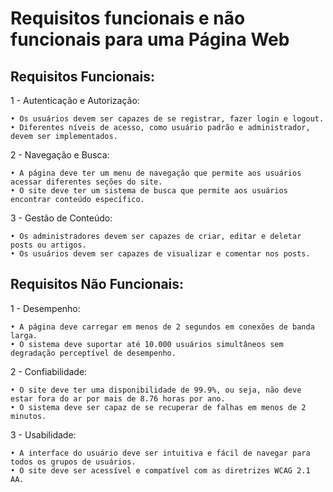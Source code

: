 # Requisitos funcionais e não funcionais para uma Página Web


## Requisitos Funcionais:

 1 - Autenticação e Autorização:

    • Os usuários devem ser capazes de se registrar, fazer login e logout.
    • Diferentes níveis de acesso, como usuário padrão e administrador, devem ser implementados.

2 - Navegação e Busca:

    • A página deve ter um menu de navegação que permite aos usuários acessar diferentes seções do site.
    • O site deve ter um sistema de busca que permite aos usuários encontrar conteúdo específico.

 3 - Gestão de Conteúdo:

    • Os administradores devem ser capazes de criar, editar e deletar posts ou artigos. 
    • Os usuários devem ser capazes de visualizar e comentar nos posts.

## Requisitos Não Funcionais:

 1 - Desempenho:

    • A página deve carregar em menos de 2 segundos em conexões de banda larga.
    • O sistema deve suportar até 10.000 usuários simultâneos sem degradação perceptível de desempenho.

2 - Confiabilidade:

    • O site deve ter uma disponibilidade de 99.9%, ou seja, não deve estar fora do ar por mais de 8.76 horas por ano.
    • O sistema deve ser capaz de se recuperar de falhas em menos de 2 minutos.

 3 - Usabilidade:

    • A interface do usuário deve ser intuitiva e fácil de navegar para todos os grupos de usuários.
    • O site deve ser acessível e compatível com as diretrizes WCAG 2.1 AA.
